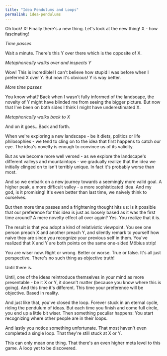 ```yaml
---
title: "Idea Pendulums and Loops"
permalink: idea-pendulums
---
```


Oh look! X! Finally there's a new thing. Let's look at the new thing! X - how fascinating!

*Time passes*

Wait a minute. There's this Y over there which is the opposite of X.

*Metaphorically walks over and inspects Y*

Wow! This is incredible! I can't believe how stupid I was before when I preferred X over Y. But now it's obvious! Y is way better.

*More time passes*

You know what? Back when I wasn't fully informed of the landscape, the novelty of Y might have blinded me from seeing the bigger picture. But now that I've been on both sides I think I might have underestimated X.

*Metaphorically walks back to X*

And on it goes...Back and forth.

When we're exploring a new landscape - be it diets, politics or life philosophies - we tend to cling on to the idea that first happens to catch our eye. The idea's novelty is enough to convince us of its validity.

But as we become more well versed - as we explore the landscape's different valleys and mountaintops - we gradually realize that the idea we initially clinged on to isn't terribly unique. In fact it's probably worse than most.

And so we embark on a new journey towards a seemingly more valid goal. A higher peak, a more difficult valley - a more sophisticated idea. And my god, is it promising! It's even better than last time, we naively think to ourselves.

But then more time passes and a frightening thought hits us: Is it possible that our preference for this idea is just as loosely based as it was the first time around? A mere novelty effect all over again? Yes. You realize that it is.

The result is that you adopt a kind of relativistic viewpoint. You see one person preach X and another preach Y, and silently remark to yourself how naive they are since you recognize your previous self in them. You've realized that X and Y are both points on the same one-sided Möbius strip!

You are wiser now. Right or wrong. Better or worse. True or false. It's all just perspective. There's no such thing as objective truth!

Until there is.

Until, one of the ideas reintroduce themselves in your mind as more presentable - be it X or Y, it doesn't matter (because you know where this is going). And this time it's different. This time your preference will be objective. Based in reality.

And just like that, you've closed the loop. Forever stuck in an eternal cycle, riding the pendulum of ideas. But each time you finish and come full circle, you end up a little bit wiser. Then something peculiar happens: You start recognizing where other people are in their loops.

And lastly you notice something unfortunate. That most haven't even completed a single loop. That they're still stuck at X or Y.

This can only mean one thing. That there's an even higher meta level to this game. A loop yet to be discovered.
